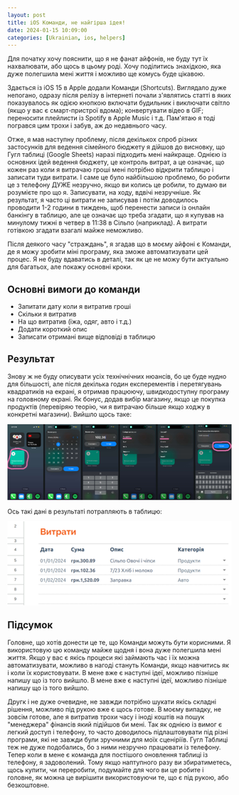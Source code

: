 ```yaml
---
layout: post
title: iOS Команди, не найгірша ідея!
date: 2024-01-15 10:09:00
categories: [Ukrainian, ios, helpers]
---
```


Для початку хочу пояснити, що я не фанат айфонів, не буду тут їх нахвалювати, або щось в цьому роді. Хочу поділитись знахідкою, яка дуже полегшила мені життя і можливо ще комусь буде цікавою.

Здається із iOS 15 в Apple додали Команди (Shortcuts). Виглядало дуже непогано, одразу після релізу в інтернеті почали з'являтись статті в яких показувалось як одією кнопкою включати будильник i виключати світло (якщо у вас є смарт-пристрої вдома); конвертувати відео в GIF; переносити плейлисти із Spotify в Apple Music і т.д. Пам'ятаю я тоді погрався цим трохи і забув, аж до недавнього часу.

Отже, я мав наступну проблему, після декількох спроб різних застосунків для ведення сімейного бюджету я дійшов до висновку, що Гугл таблиці (Google Sheets) наразі підходить мені найкраще. Однією із основних ідей ведення бюджету, це контроль витрат, а це означає, що кожен раз коли я витрачаю гроші мені потрібно відкрити таблицю і записати туди витрати. І саме це було найбільшою проблемо, бо робити це з телефону ДУЖЕ незручно, якщо ви колись це робили, то думаю ви розумієте про що я. Записувати, на ходу, вдвічі незручніше. Як результат, я часто ці витрати не записував і потім доводилось проводити 1-2 години в тиждень, щоб перенести записи із онлайн банкінгу в таблицю, але це означає що треба згадати, що я купував на минулому тижні в четвер в 11:38 в Сільпо (наприклад). А витрати готівкою згадати взагалі майже неможливо. 

Після деякого часу "страждань", я згадав що в моєму айфоні є Команди, де я можу зробити міні програму, яка зможе автоматизувати цей процес. Я не буду вдаватись в деталі, так як це не можу бути актуально для багатьох, але покажу основні кроки.

## Основні вимоги до команди
- Запитати дату коли я витратив гроші
- Скільки я витратив
- На що витратив (їжа, одяг, авто і т.д.)
- Додати короткий опис
- Записати отримані вище відповіді в таблицю

## Результат

Знову ж не буду описувати усіх технічнічних нюансів, бо це буде нудно для більшості, але після декілька годин експерементів і перетягувань квадратиків на екрані, я отримав працюючу, швидкодоступну програму на головному екрані. Як бонус, додав вибір магазину, якщо це покупка продуктів (перевіряю теорію, чи я витрачаю більше якщо ходжу в конкретні магазини). Вийшло щось таке:

![Command screenshot](/assets/img/ios_shortcuts_demo.jpg)

Ось такі дані в результаті потрапляють в таблицю:

![Sheets screenshot](/assets/img/ios_shourtcuts_demo_2.png)

## Підсумок

Головне, що хотів донести це те, що Команди можуть бути корисними. Я використовую цю команду майже щодня і вона дуже полегшила мені життя. Якщо у вас є якісь процеси які займають час і їх можна автоматизувати, можливо в нагоді стануть Команди, якщо навчитись як і коли їх користовувати. В мене вже є наступні ідеї, можливо пізніше напишу що із того вийшло. В мене вже є наступні ідеї, можливо пізніше напишу що із того вийшло. 

Другк і не дуже очевидне, не завжди потрібно шукати якісь складні рішення, можливо під рукою вже є щось готове. В моєму випадку, не зовсім готове, але я витратив трохи часу і іноді коштів на пошук "менеджера" фінансів який підійшов би мені. Так як однією  із вимог є легкий доступ і телефону, то часто доводилось підлаштовувати під різні програми, які не завжди були зручними для моїх сценіріїв. Гугл Таблиці теж не дуже подобались, бо з ними незручно працювати із телефону. Тепер коли в мене є команда для постішого оновлення таблиці із телефону, я задоволений. Тому якщо наптупного разу ви збиратиметесь, щось купити, чи переробити, подумайте для чого ви це робите і головне, як можна це вирішити використовуючи те, що є під рукою, або безкоштовне.
